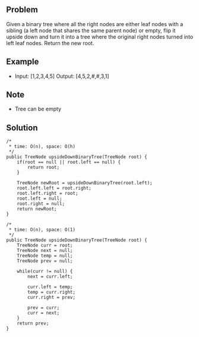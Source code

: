 ## Problem
Given a binary tree where all the right nodes are either leaf nodes with a sibling (a left node that shares the same parent node) or empty, flip it upside down and turn it into a tree where the original right nodes turned into left leaf nodes. Return the new root.

## Example
* Input: \[1,2,3,4,5\]
Output: \[4,5,2,#,#,3,1\]

## Note
* Tree can be empty

## Solution
```
/*
 * time: O(n), space: O(h)
 */
public TreeNode upsideDownBinaryTree(TreeNode root) {
    if(root == null || root.left == null) {
        return root;
    }
    
    TreeNode newRoot = upsideDownBinaryTree(root.left);
    root.left.left = root.right;
    root.left.right = root;
    root.left = null;
    root.right = null;
    return newRoot;
}
```

```
/*
 * time: O(n), space: O(1)
 */
public TreeNode upsideDownBinaryTree(TreeNode root) {
    TreeNode curr = root;
    TreeNode next = null;
    TreeNode temp = null;
    TreeNode prev = null;
    
    while(curr != null) {
        next = curr.left;
        
        curr.left = temp;
        temp = curr.right;
        curr.right = prev;
        
        prev = curr;
        curr = next;
    }
    return prev;
}  
```